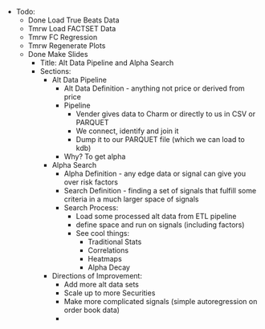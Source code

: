 - Todo:
    - Done Load True Beats Data
    - Tmrw Load FACTSET Data
    - Tmrw FC Regression
    - Tmrw Regenerate Plots
    - Done Make Slides
        - Title: Alt Data Pipeline and Alpha Search
        - Sections:
            - Alt Data Pipeline
                - Alt Data Definition - anything not price or derived from price
                - Pipeline
                    - Vender gives data to Charm or directly to us in CSV or PARQUET
                    - We connect, identify and join it
                    - Dump it to our PARQUET file (which we can load to kdb)
                - Why? To get alpha
            - Alpha Search
                - Alpha Definition - any edge data or signal can give you over risk factors
                - Search Definition - finding a set of signals that fulfill some criteria in a much larger space of signals
                - Search Process:
                    - Load some processed alt data from ETL pipeline
                    - define space and run on signals (including factors)
                    - See cool things:
                        - Traditional Stats
                        - Correlations
                        - Heatmaps
                        - Alpha Decay
            - Directions of Improvement:
                - Add more alt data sets
                - Scale up to more Securities
                - Make more complicated signals (simple autoregression on order book data)
                - 
